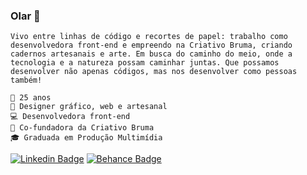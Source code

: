 ### Olar 🥰

``Vivo entre linhas de código e recortes de papel: trabalho como desenvolvedora front-end e empreendo na Criativo Bruma, criando cadernos artesanais e arte. Em busca do caminho do meio, onde a tecnologia e a natureza possam caminhar juntas. Que possamos desenvolver não apenas códigos, mas nos desenvolver como pessoas também!``

``👧 25 anos``  
``🦄 Designer gráfico, web e artesanal``  
``💻 Desenvolvedora front-end``  
``🌊 Co-fundadora da Criativo Bruma``  
``🎓 Graduada em Produção Multimídia``  

[![Linkedin Badge](https://img.shields.io/badge/-LinkedIn-blue?style=flat-square&logo=Linkedin&logoColor=white&link=https://www.linkedin.com/in/maryanasales)](https://www.linkedin.com/in/maryanasales)
[![Behance Badge](https://img.shields.io/badge/-Behance-black?style=flat-square&logo=Behance&logoColor=white&link=https://www.behance.net/maryanasales)](https://www.behance.net/maryanasales)
